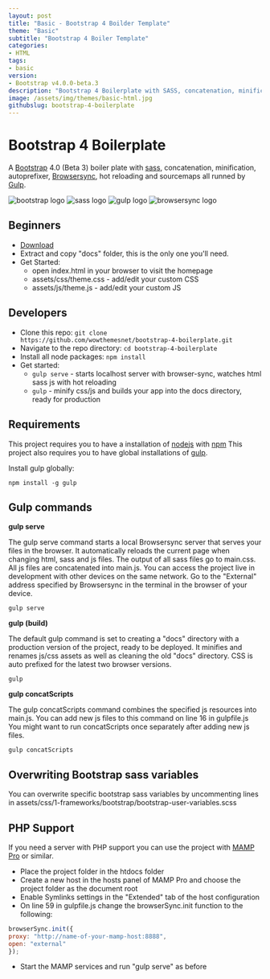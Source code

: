 ```yaml
---
layout: post
title: "Basic - Bootstrap 4 Boilder Template"
theme: "Basic"
subtitle: "Bootstrap 4 Boiler Template"
categories:
- HTML
tags: 
- basic
version:
- Bootstrap v4.0.0-beta.3
description: "Bootstrap 4 Boilerplate with SASS, concatenation, minification, autoprefixer, sourcemaps, browser-sync, git and gulp task runner."
image: /assets/img/themes/basic-html.jpg
githubslug: bootstrap-4-boilerplate
---
```


# Bootstrap 4 Boilerplate

A [Bootstrap](https://getbootstrap.com/) 4.0 (Beta 3) boiler plate with [sass](http://sass-lang.com/), concatenation, minification, autoprefixer, [Browsersync](https://www.browsersync.io/), hot reloading and sourcemaps all runned by [Gulp](https://gulpjs.com/).

![bootstrap logo](https://user-images.githubusercontent.com/10498583/31125543-e2a88c2c-a848-11e7-87b0-d20ea38d41d0.jpg)
![sass logo](https://user-images.githubusercontent.com/10498583/31125541-e2a732e6-a848-11e7-959d-7d7b0c138124.jpg)
![gulp logo](https://user-images.githubusercontent.com/10498583/31125542-e2a78b88-a848-11e7-8ac5-c396f46e811f.jpg)
![browsersync logo](https://user-images.githubusercontent.com/10498583/31125540-e2a6eed0-a848-11e7-817a-69c5619f772a.jpg)

## Beginners

- [Download](https://github.com/wowthemesnet/bootstrap-4-boilerplate/archive/master.zip) 
- Extract and copy "docs" folder, this is the only one you'll need.
- Get Started:
    - open index.html in your browser to visit the homepage
    - assets/css/theme.css - add/edit your custom CSS
    - assets/js/theme.js - add/edit your custom JS


## Developers

- Clone this repo: `git clone https://github.com/wowthemesnet/bootstrap-4-boilerplate.git`
- Navigate to the repo directory: `cd bootstrap-4-boilerplate`
- Install all node packages: `npm install`
- Get started:
    - `gulp serve` - starts localhost server with browser-sync, watches html sass js with hot reloading    
    - `gulp` - minify css/js and builds your app into the docs directory, ready for production


## Requirements

This project requires you to have a installation of [nodejs](https://nodejs.org/en/) with [npm](https://www.npmjs.com/get-npm)
This project also requires you to have global installations of [gulp](http://gulpjs.com/).

Install gulp globally:

`npm install -g gulp`

## Gulp commands

**gulp serve**

The gulp serve command starts a local Browsersync server that serves your files in the browser.
It automatically reloads the current page when changing html, sass and js files.
The output of all sass files go to main.css.
All js files are concatenated into main.js.
You can access the project live in development with other devices on the same network. Go to the "External" address specified by Browsersync in the terminal in the browser of your device.

`gulp serve`

**gulp (build)**

The default gulp command is set to creating a "docs" directory with a production version of the project, ready to be deployed.
It minifies and renames js/css assets as well as cleaning the old "docs" directory. CSS is auto prefixed for the latest two browser versions.

`gulp`

**gulp concatScripts**

The gulp concatScripts command combines the specified js resources into main.js.
You can add new js files to this command on line 16 in gulpfile.js
You might want to run concatScripts once separately after adding new js files.

`gulp concatScripts`

## Overwriting Bootstrap sass variables
You can overwrite specific bootstrap sass variables by uncommenting lines in assets/css/1-frameworks/bootstrap/bootstrap-user-variables.scss

## PHP Support
If you need a server with PHP support you can use the project with [MAMP Pro](https://www.mamp.info/en/mamp-pro/) or similar.
* Place the project folder in the htdocs folder
* Create a new host in the hosts panel of MAMP Pro and choose the project folder as the document root
* Enable Symlinks settings in the "Extended" tab of the host configuration
* On line 59 in gulpfile.js change the browserSync.init function to the following:

~~~javascript
browserSync.init({
proxy: "http://name-of-your-mamp-host:8888",
open: "external"
});
~~~

* Start the MAMP services and run "gulp serve" as before